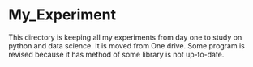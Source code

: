 # My_Experiment
This directory is keeping all my experiments from day one to study on python and data science. It is moved from One
drive.  Some program is revised because it has method of some library is not up-to-date. 
